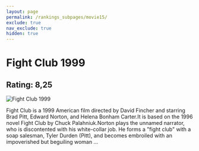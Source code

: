 ```yaml
---
layout: page
permalink: /rankings_subpages/movie15/
exclude: true
nav_exclude: true
hidden: true
---
```

    
# Fight Club 1999
## Rating: 8,25
![Fight Club 1999](https://fwcdn.pl/fpo/08/37/837/7522091_1.7.webp)


Fight Club is a 1999 American film directed by David Fincher and starring Brad Pitt, Edward Norton, and Helena Bonham Carter.It is based on the 1996 novel Fight Club by Chuck Palahniuk.Norton plays the unnamed narrator, who is discontented with his white-collar job. He forms a "fight club" with a soap salesman, Tyler Durden (Pitt), and becomes embroiled with an impoverished but beguiling woman ...